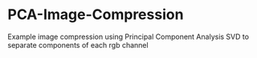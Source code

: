 # PCA-Image-Compression
Example image compression using Principal Component Analysis SVD to separate components of each rgb channel
